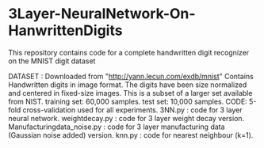 # 3Layer-NeuralNetwork-On-HanwrittenDigits

This repository contains code for a complete handwritten digit recognizer on the MNIST digit dataset

DATASET :
  Downloaded from "http://yann.lecun.com/exdb/mnist"
  Contains Handwritten digits in image format.
  The digits have been size normalized and centered in fixed-size images.
  This is a subset of a larger set available from NIST.
  training set: 60,000 samples.
  test set: 10,000 samples.
CODE:
  5-fold cross-validation used for all experiments.
  3NN.py : code for 3 layer neural network.
  weightdecay.py : code for 3 layer weight decay version.
  Manufacturingdata_noise.py : code for 3 layer manufacturing data  (Gaussian noise added) version.
  knn.py : code for nearest neighbour (k=1).
